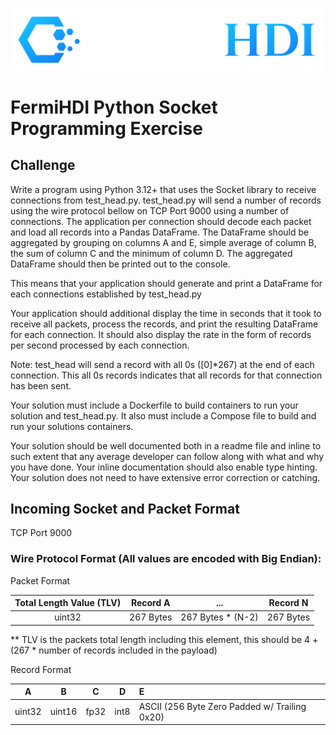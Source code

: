 <p align="left">
  <img src="https://github.com/FermiHDI/images/blob/main/logos/FermiHDI%20Logo%20Hz%20-%20Dark.png?raw=true" width="500" alt="logo"/>
</p>

# FermiHDI Python Socket Programming Exercise

## Challenge

Write a program using Python 3.12+ that uses the Socket library to receive connections from test_head.py.  test_head.py will send a number of records using the wire protocol bellow on TCP Port 9000 using a number of connections.  The application per connection should decode each packet and load all records into a Pandas DataFrame.  The DataFrame should be aggregated by grouping on columns A and E, simple average of column B, the sum of column C and the minimum of column D.  The aggregated DataFrame should then be printed out to the console.

This means that your application should generate and print a DataFrame for each connections established by test_head.py

Your application should additional display the time in seconds that it took to receive all packets, process the records, and print the resulting DataFrame for each connection.  It should also display the rate in the form of records per second processed by each connection.

Note: test_head will send a record with all 0s ([0]*267) at the end of each connection.  This all 0s records indicates that all records for that connection has been sent.

Your solution must include a Dockerfile to build containers to run your solution and test_head.py. It also must include a Compose file to build and run your solutions containers.

Your solution should be well documented both in a readme file and inline to such extent that any average developer can follow along with what and why you have done.  Your inline documentation should also enable type hinting.  Your solution does not need to have extensive error correction or catching.

## Incoming Socket and Packet Format

TCP Port 9000

### Wire Protocol Format (All values are encoded with Big Endian):

Packet Format

| Total Length Value (TLV) | Record A  | ...               | Record N  |
| :----------------------: | :-------: | :---------------: | :-------: |
| uint32                   | 267 Bytes | 267 Bytes * (N-2) | 267 Bytes |

** TLV is the packets total length including this element, this should be 4 + (267 * number of records included in the payload)

Record Format

| A      | B      | C     | D     | E                                             |
| :----: | :----: | :---: | :---: | :-------------------------------------------- |
| uint32 | uint16 | fp32  | int8  | ASCII (256 Byte Zero Padded w/ Trailing 0x20) |

